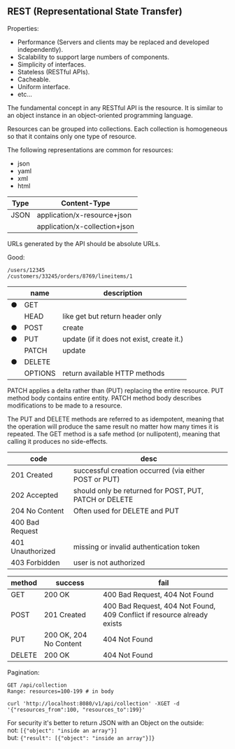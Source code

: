 REST (Representational State Transfer)
-

Properties:
* Performance (Servers and clients may be replaced and developed independently).
* Scalability to support large numbers of components.
* Simplicity of interfaces.
* Stateless (RESTful APIs).
* Cacheable.
* Uniform interface.
* etc...

The fundamental concept in any RESTful API is the resource.
It is similar to an object instance in an object-oriented programming language.

Resources can be grouped into collections.
Each collection is homogeneous so that it contains only one type of resource.

The following representations are common for resources:
* json
* yaml
* xml
* html

| Type | Content-Type                  |
|------|-------------------------------|
| JSON | application/x-resource+json   |
|      | application/x-collection+json |

URLs generated by the API should be absolute URLs.

Good:
````
/users/12345
/customers/33245/orders/8769/lineitems/1
````

|   | name     | description                               |
|---|----------|-------------------------------------------|
| ● | GET      |                                           |
|   | HEAD     | like get but return header only           |
| ● | POST     | create                                    |
| ● | PUT      | update (if it does not exist, create it.) |
|   | PATCH    | update                                    |
| ● | DELETE   |                                           |
|   | OPTIONS  | return available HTTP methods             |

PATCH applies a delta rather than (PUT) replacing the entire resource.
PUT method body contains entire entity.
PATCH method body describes modifications to be made to a resource.

The PUT and DELETE methods are referred to as idempotent,
meaning that the operation will produce the same result no matter how many times it is repeated.
The GET method is a safe method (or nullipotent), meaning that calling it produces no side-effects.

| code             | desc                                                   |
|------------------|--------------------------------------------------------|
| 201 Created      | successful creation occurred (via either POST or PUT)  |
| 202 Accepted     | should only be returned for POST, PUT, PATCH or DELETE |
| 204 No Content   | Often used for DELETE and PUT                          |
| 400 Bad Request  |                                                        |
| 401 Unauthorized | missing or invalid authentication token                |
| 403 Forbidden    | user is not authorized                                 |

| method | success                | fail                                                                    |
|--------|------------------------|-------------------------------------------------------------------------|
| GET    | 200 OK                 | 400 Bad Request, 404 Not Found                                          |
| POST   | 201 Created            | 400 Bad Request, 404 Not Found, 409 Conflict if resource already exists |
| PUT    | 200 OK, 204 No Content | 404 Not Found                                                           |
| DELETE | 200 OK                 | 404 Not Found                                                           |

Pagination:
````
GET /api/collection
Range: resources=100-199 # in body

curl 'http://localhost:8080/v1/api/collection' -XGET -d '{"resources_from":100, "resources_to":199}'
````

For security it's better to return JSON with an Object on the outside:
<br>not: `[{"object": "inside an array"}]`
<br>but: `{"result": [{"object": "inside an array"}]}`
